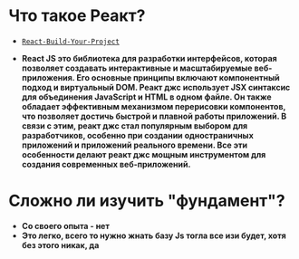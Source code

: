 # Что такое Реакт?
- [`React-Build-Your-Project`](https://github.com/facebook/create-react-app)
* **React JS это библиотека для разработки интерфейсов, которая позволяет создавать интерактивные и масштабируемые веб-приложения. Его основные принципы включают компонентный подход и виртуальный DOM. Реакт джс использует JSX синтаксис для объединения JavaScript и HTML в одном файле. Он также обладает эффективным механизмом перерисовки компонентов, что позволяет достичь быстрой и плавной работы приложений. В связи с этим, реакт джс стал популярным выбором для разработчиков, особенно при создании одностраничных приложений и приложений реального времени. Все эти особенности делают реакт джс мощным инструментом для создания современных веб-приложений.**

# Сложно ли изучить "фундамент"?
* **Со своего опыта - нет**
* **Это легко, всего то нужно жнать базу Js тогла все изи будет, хотя без этого никак, да**